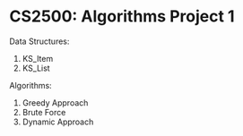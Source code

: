 CS2500: Algorithms Project 1
============
Data Structures:
1. KS_Item
2. KS_List

Algorithms:
1. Greedy Approach
2. Brute Force
3. Dynamic Approach
